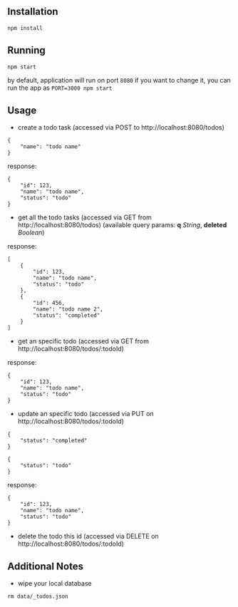 ## Installation
```sh
npm install
```

## Running
```sh
npm start
```

by default, application will run on port `8080` if you want to change it, you can run the app as `PORT=3000 npm start`

## Usage

* create a todo task (accessed via POST to http://localhost:8080/todos)

```
{
    "name": "todo name"
}
```

response:
```
{
    "id": 123,
    "name": "todo name",
    "status": "todo"
}
```

* get all the todo tasks (accessed via GET from http://localhost:8080/todos) (available query params: **q** _String_, **deleted** _Boolean_)

response:
```
[
    {
        "id": 123,
        "name": "todo name",
        "status": "todo"
    },
    {
        "id": 456,
        "name": "todo name 2",
        "status": "completed"
    }
]
```

* get an specific todo (accessed via GET from http://localhost:8080/todos/:todoId)

response:
```
{
    "id": 123,
    "name": "todo name",
    "status": "todo"
}
```

* update an specific todo (accessed via PUT on http://localhost:8080/todos/:todoId)

```
{
    "status": "completed"
}
```
```
{
    "status": "todo"
}
```

response:
```
{
    "id": 123,
    "name": "todo name",
    "status": "todo"
}
```

* delete the todo this id (accessed via DELETE on http://localhost:8080/todos/:todoId)

## Additional Notes

* wipe your local database

```
rm data/_todos.json
```

